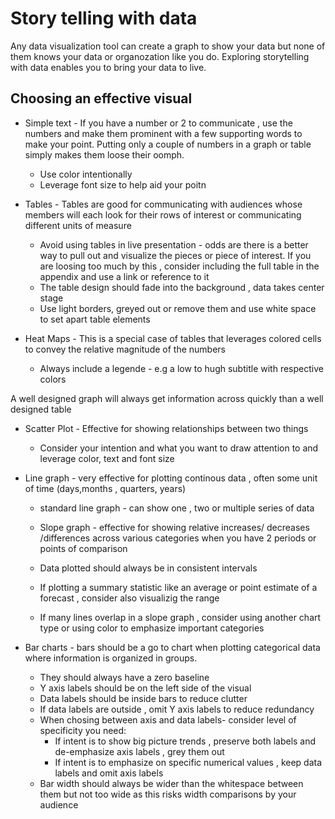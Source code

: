 # Story telling with data

Any data visualization tool can create a graph to show your data  but none of them knows your data or organozation like you do. Exploring storytelling with data enables you to bring your data to live.

## Choosing an effective visual

* Simple text  - If you have a number or 2 to communicate , use the numbers and make them prominent with a few supporting words to make your point. Putting only a couple of numbers in a graph or table simply makes them loose their oomph.
  * Use color intentionally
  * Leverage font size to help aid your poitn

* Tables - Tables are good for communicating with audiences whose members will each look for their rows of interest or communicating different units of measure
  * Avoid using tables in live presentation - odds are there is a better way to pull out and visualize the pieces or piece of interest. If you are loosing too much by this , consider including the full table in the appendix and use a link or reference to it
  * The table design should fade into the background , data takes center stage
  * Use light borders, greyed out or remove them and use white space to set apart table elements
  
* Heat Maps - This is a special case of tables that leverages colored cells to convey the relative magnitude of the numbers
  * Always include a legende - e.g a low to hugh subtitle with respective colors

A well designed graph will always get information across quickly than a well designed table

* Scatter Plot - Effective for showing relationships between two things
  * Consider your intention and what you want to draw attention to and leverage color, text and font size

* Line graph - very effective for plotting continous data , often some unit of time (days,months , quarters, years)
  * standard line graph - can show  one , two or multiple series of data
  * Slope graph - effective for showing relative increases/ decreases /differences across various categories when you have 2 periods or points of comparison
  
  * Data plotted should always be in consistent intervals
  * If plotting a summary statistic like an average or point estimate of a forecast , consider also visualizig the range
  * If many lines overlap in a slope graph , consider using another chart type or using color to emphasize important categories
  
* Bar charts - bars should be a go to chart when plotting categorical data where information is organized in groups.




  * They should always have a zero baseline
  * Y axis labels should be on the left side of the visual
  * Data labels should be inside bars to reduce clutter
  * If data labels are outside , omit Y axis labels to reduce redundancy
  * When chosing between axis and data labels- consider level of specificity you need:
    * If intent is to show big picture trends , preserve both labels and de-emphasize axis labels , grey them out
    * If intent is to emphasize on specific numerical values , keep data labels and omit axis labels
  * Bar width should always be wider than the whitespace between them but not too wide as this risks width comparisons by your audience
  
